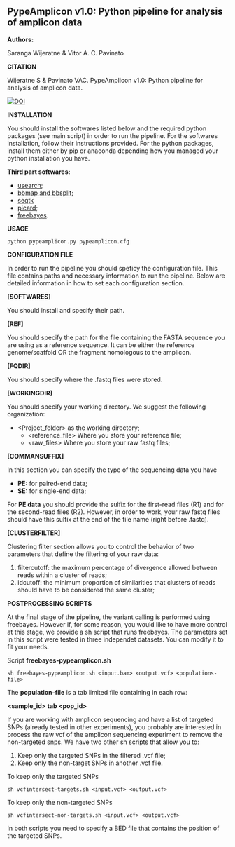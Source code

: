 
## **PypeAmplicon v1.0: Python pipeline for analysis of amplicon data**

**Authors:** 

Saranga Wijeratne & Vitor A. C. Pavinato


**CITATION**

Wijeratne S & Pavinato VAC. PypeAmplicon v1.0: Python pipeline for analysis of amplicon data.

[![DOI](https://zenodo.org/badge/114859807.svg)](https://zenodo.org/badge/latestdoi/114859807)


**INSTALLATION**

You should install the softwares listed below and the required python packages (see main script) 
in order to run the pipeline. For the softwares installation, follow their instructions provided. 
For the python packages, install them either by pip or anaconda depending how you managed your 
python installation you have.

**Third part softwares:**
- [usearch](https://www.drive5.com/usearch/);
- [bbmap and bbsplit](https://sourceforge.net/projects/bbmap/);
- [seqtk](https://github.com/lh3/seqtk)
- [picard](https://broadinstitute.github.io/picard/);
- [freebayes](https://github.com/ekg/freebayes).


**USAGE**
```
python pypeamplicon.py pypeamplicon.cfg
```

**CONFIGURATION FILE**

In order to run the pipeline you should speficy the configuration file. This file contains paths 
and necessary information to run the pipeline. Below are detailed information in how to set each 
configuration section.

__[SOFTWARES]__

You should install and specify their path.

__[REF]__

You should specify the path for the file containing the FASTA sequence you are using as a reference 
sequence. It can be either the reference genome/scaffold OR the fragment homologous to the amplicon.

__[FQDIR]__

You should specify where the .fastq files were stored.

__[WORKINGDIR]__

You should specify your working directory. We suggest the following organization:
- <Project_folder> as the working directory;
	- <reference_file> Where you store your reference file;
	- <raw_files> Where you store your raw fastq files;

__[COMMANSUFFIX]__

In this section you can specify the type of the sequencing data you have
- **PE:** for paired-end data;
- **SE:** for single-end data;

For **PE data** you should provide the sulfix for the first-read files (R1) and for the second-read 
files (R2). However, in order to work, your raw fastq files should have this sulfix at the end of the 
file name (right before .fastq).

__[CLUSTERFILTER]__

Clustering filter section allows you to control the behavior of two parameters that define the filtering 
of your raw data:
1. filtercutoff: the maximum percentage of divergence allowed between reads within a cluster of reads;
2. idcutoff: the minimum proportion of similarities that clusters of reads should have to be considered 
the same cluster;


**POSTPROCESSING SCRIPTS**

At the final stage of the pipeline, the variant calling is performed using freebayes. However if, for some 
reason, you would like to have more control at this stage, we provide a sh script that runs freebayes. The 
parameters set in this script were tested in three independet datasets. You can modify it to fit your needs.

Script __freebayes-pypeamplicon.sh__

```
sh freebayes-pypeamplicon.sh <input.bam> <output.vcf> <populations-file>
```

The **population-file** is a tab limited file containing in each row:

__<sample_id>	tab <pop_id>__

If you are working with amplicon sequencing and have a list of targeted SNPs (already tested in other experiments), 
you probably are interested in process the raw vcf of the amplicon sequencing experiment to remove the non-targeted snps. 
We have two other sh scripts that allow you to:
1. Keep only the targeted SNPs in the filtered .vcf file;
2. Keep only the non-target SNPs in another .vcf file.

To keep only the targeted SNPs

```
sh vcfintersect-targets.sh <input.vcf> <output.vcf>
```

To keep only the non-targeted SNPs
```
sh vcfintersect-non-targets.sh <input.vcf> <output.vcf>
```

In both scripts you need to specify a BED file that contains the position of the targeted SNPs.
